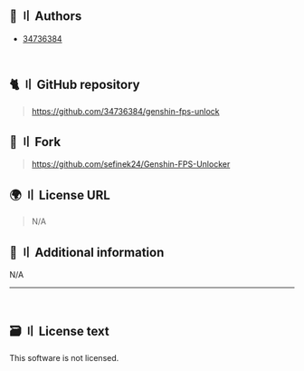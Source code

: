 <!-- [[> SEO
###### Number: 2.3

###### Title: FPS Unlocker License - Stella Mod Documentation
###### Description:
###### Tags: fps unlocker license
###### Canonical: /genshin-stella-mod/docs?page=license_fps_unlocker
]]> -->

## 👥 〢 Authors
- [34736384](https://github.com/34736384)
<div style="padding-bottom:13px"></div>

[//]: # (## Contributors)
[//]: # (- N/A)

## 🐈 〢 GitHub repository
> https://github.com/34736384/genshin-fps-unlock

## 🍴 〢 Fork
> https://github.com/sefinek24/Genshin-FPS-Unlocker

## 🌍 〢 License URL
> N/A

## 📝 〢 Additional information
N/A

---------------------------------------------------------------------------------------------------------------------------------------------------------------------------------

<br>

## 🗃️ 〢 License text
This software is not licensed.